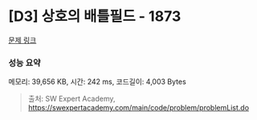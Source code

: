 # [D3] 상호의 배틀필드 - 1873 

[문제 링크](https://swexpertacademy.com/main/code/problem/problemDetail.do?contestProbId=AV5LyE7KD2ADFAXc) 

### 성능 요약

메모리: 39,656 KB, 시간: 242 ms, 코드길이: 4,003 Bytes



> 출처: SW Expert Academy, https://swexpertacademy.com/main/code/problem/problemList.do
